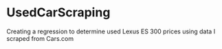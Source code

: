 # UsedCarScraping
Creating a regression to determine used Lexus ES 300 prices using data I scraped from Cars.com
